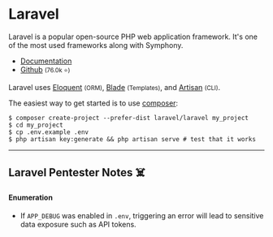# Laravel

<div class="row row-cols-lg-2"><div>

Laravel is a popular open-source PHP web application framework. It's one of the most used frameworks along with Symphony.

* [Documentation](https://laravel.com/)
* [Github](https://github.com/laravel/laravel) <small>(76.0k ⭐)</small>

Laravel uses [Eloquent](https://laravel.com/docs/10.x/eloquent) <small>(ORM)</small>, [Blade](https://laravel.com/docs/10.x/blade) <small>(Templates)</small>, and [Artisan](https://laravel.com/docs/10.x/artisan) <small>(CLI)</small>.
</div><div>

The easiest way to get started is to use [composer](/programming-languages/web/php/composer/index.md):

```shell!
$ composer create-project --prefer-dist laravel/laravel my_project
$ cd my_project
$ cp .env.example .env
$ php artisan key:generate && php artisan serve # test that it works
```
</div></div>

<hr class="sep-both">

## Laravel Pentester Notes ☠️

<div class="row row-cols-lg-2"><div>

#### Enumeration

* If `APP_DEBUG` was enabled in `.env`, triggering an error will lead to sensitive data exposure such as API tokens.
</div><div>
</div></div>